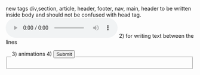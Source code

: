 new tags div,section, article, header, footer, nav, main, header to be written inside body and should not be confused with head tag.
<audio controls>
 <source src="xyz">
 </source>
</audio>
2)	for writing text between the lines
	<fieldset>
	<legend>
3) animations
4)  <input type="submit" name="submit" value="Submit">

